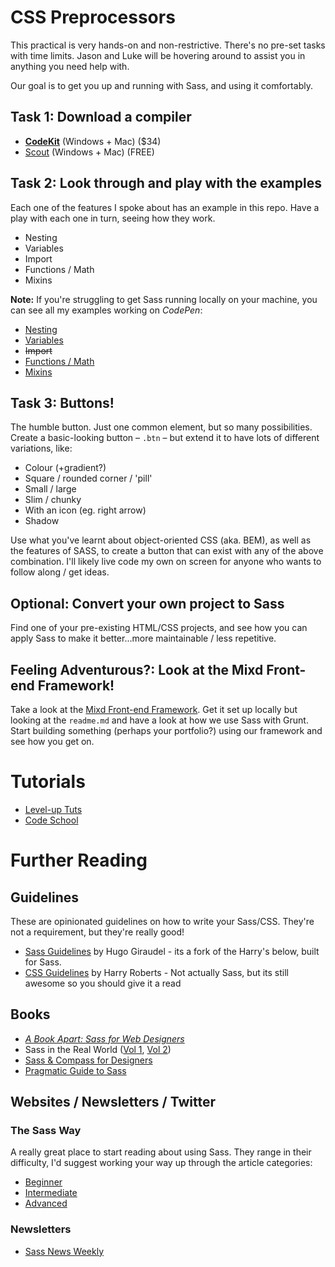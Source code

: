 CSS Preprocessors
====

This practical is very hands-on and non-restrictive. There's no pre-set tasks with time limits. Jason and Luke will be hovering around to assist you in anything you need help with.

Our goal is to get you up and running with Sass, and using it comfortably.

## Task 1: Download a compiler

* __[CodeKit](https://codekitapp.com/)__ (Windows + Mac) ($34)
* [Scout](http://scout-app.io/) (Windows + Mac) (FREE)

## Task 2: Look through and play with the examples

Each one of the features I spoke about has an example in this repo. Have a play with each one in turn, seeing how they work.

* Nesting
* Variables
* Import
* Functions / Math
* Mixins

**Note:** If you're struggling to get Sass running locally on your machine, you can see all my examples working on *CodePen*:

* [Nesting](http://codepen.io/thecodezombie/pen/dzIDo)
* [Variables](http://codepen.io/thecodezombie/pen/KcCui)
* ~~Import~~
* [Functions / Math](http://codepen.io/thecodezombie/pen/FBHCG)
* [Mixins](http://codepen.io/thecodezombie/pen/bInsH)

## Task 3: Buttons!

The humble button. Just one common element, but so many possibilities. Create a basic-looking button – `.btn` – but extend it to have lots of different variations, like:

* Colour (+gradient?)
* Square / rounded corner / 'pill'
* Small / large
* Slim / chunky
* With an icon (eg. right arrow)
* Shadow

Use what you've learnt about object-oriented CSS (aka. BEM), as well as the features of SASS, to create a button that can exist with any of the above combination. I'll likely live code my own on screen for anyone who wants to follow along / get ideas.

## Optional: Convert your own project to Sass

Find one of your pre-existing HTML/CSS projects, and see how you can apply Sass to make it better...more maintainable / less repetitive.


## Feeling Adventurous?: Look at the Mixd Front-end Framework!

Take a look at the [Mixd Front-end Framework](https://github.com/Mixd/frontend-framework). Get it set up locally but looking at the `readme.md` and have a look at how we use Sass with Grunt. Start building something (perhaps your portfolio?) using our framework and see how you get on.

# Tutorials

* [Level-up Tuts](http://leveluptuts.com/tutorials/sass-tutorials)
* [Code School](https://www.codeschool.com/courses/assembling-sass)

# Further Reading

## Guidelines
These are opinionated guidelines on how to write your Sass/CSS. They're not a requirement, but they're really good!
* [Sass Guidelines](http://sass-guidelin.es/) by Hugo Giraudel - its a fork of the Harry's below, built for Sass.
* [CSS Guidelines](http://cssguidelin.es/) by Harry Roberts - Not actually Sass, but its still awesome so you should give it a read

## Books

* _[A Book Apart: Sass for Web Designers](http://www.abookapart.com/products/sass-for-web-designers)_
* Sass in the Real World ([Vol 1](http://anotheruiguy.gitbooks.io/sassintherealworld_book-i/), [Vol 2](http://anotheruiguy.gitbooks.io/sass-in-the-real-world-book-2-of-4/))
* [Sass & Compass for Designers](http://sassandcompass.com/)
* [Pragmatic Guide to Sass](https://pragprog.com/book/pg_sass/pragmatic-guide-to-sass)

## Websites / Newsletters / Twitter

### The Sass Way

A really great place to start reading about using Sass. They range in their difficulty, I'd suggest working your way up through the article categories:

* [Beginner](http://thesassway.com/beginner)
* [Intermediate](http://thesassway.com/intermediate)
* [Advanced](http://thesassway.com/advanced)

### Newsletters

* [Sass News Weekly](http://sassnews.com)
